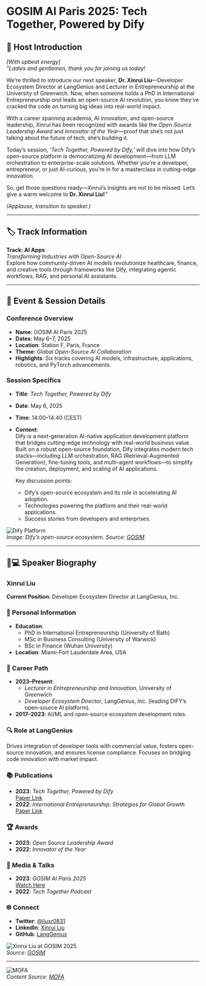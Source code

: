 
# GOSIM AI Paris 2025: Tech Together, Powered by Dify

## 🎤 Host Introduction  
*[With upbeat energy]*  
*"Ladies and gentlemen, thank you for joining us today!*  

We’re thrilled to introduce our next speaker, **Dr. Xinrui Liu**—Developer Ecosystem Director at LangGenius and Lecturer in Entrepreneurship at the University of Greenwich. Now, when someone holds a PhD in International Entrepreneurship *and* leads an open-source AI revolution, you know they’ve cracked the code on turning big ideas into real-world impact.  

With a career spanning academia, AI innovation, and open-source leadership, Xinrui has been recognized with awards like the *Open Source Leadership Award* and *Innovator of the Year*—proof that she’s not just talking about the future of tech, she’s building it.  

Today’s session, *‘Tech Together, Powered by Dify,’* will dive into how Dify’s open-source platform is democratizing AI development—from LLM orchestration to enterprise-scale solutions. Whether you’re a developer, entrepreneur, or just AI-curious, you’re in for a masterclass in cutting-edge innovation.  

So, get those questions ready—Xinrui’s insights are not to be missed. Let’s give a warm welcome to **Dr. Xinrui Liu!***"*  

*(Applause, transition to speaker.)*  

---

## 🏷️ Track Information  
**Track: AI Apps**  
*Transforming Industries with Open-Source AI*  
Explore how community-driven AI models revolutionize healthcare, finance, and creative tools through frameworks like Dify, integrating agentic workflows, RAG, and personal AI assistants.  

---

## 📅 Event & Session Details  

### **Conference Overview**  
- **Name**: GOSIM AI Paris 2025  
- **Dates**: May 6–7, 2025  
- **Location**: Station F, Paris, France  
- **Theme**: *Global Open-Source AI Collaboration*  
- **Highlights**: Six tracks covering AI models, infrastructure, applications, robotics, and PyTorch advancements.  

### **Session Specifics**  
- **Title**: *Tech Together, Powered by Dify*  
- **Date**: May 6, 2025  
- **Time**: 14:00–14:40 (CEST)  
- **Content**:  
  Dify is a next-generation AI-native application development platform that bridges cutting-edge technology with real-world business value. Built on a robust open-source foundation, Dify integrates modern tech stacks—including LLM orchestration, RAG (Retrieval-Augmented Generation), fine-tuning tools, and multi-agent workflows—to simplify the creation, deployment, and scaling of AI applications.  

  Key discussion points:  
  - Dify’s open-source ecosystem and its role in accelerating AI adoption.  
  - Technologies powering the platform and their real-world applications.  
  - Success stories from developers and enterprises.  

![Dify Platform](https://paris2025.gosim.org/images/favicon-gosim.png)  
*Image: Dify’s open-source ecosystem. Source: [GOSIM](https://paris2025.gosim.org/)*  

---

## 👩💻 Speaker Biography  

### **Xinrui Liu**  
**Current Position**: Developer Ecosystem Director at LangGenius, Inc.  

### 🧠 Personal Information  
- **Education**:  
  - PhD in International Entrepreneurship (University of Bath)  
  - MSc in Business Consulting (University of Warwick)  
  - BSc in Finance (Wuhan University)  
- **Location**: Miami-Fort Lauderdale Area, USA  

### 🚀 Career Path  
- **2023–Present**:  
  - *Lecturer in Entrepreneurship and Innovation*, University of Greenwich  
  - *Developer Ecosystem Director*, LangGenius, Inc. (leading DIFY’s open-source AI platform).  
- **2017–2023**: AI/ML and open-source ecosystem development roles.  

### 🔍 Role at LangGenius  
Drives integration of developer tools with commercial value, fosters open-source innovation, and ensures license compliance. Focuses on bridging code innovation with market impact.  

### 📚 Publications  
- **2023**: *Tech Together, Powered by Dify*  
  [Paper Link](https://paris2025.gosim.org/speakers/xinrui-liu/)  
- **2022**: *International Entrepreneurship: Strategies for Global Growth*  
  [Paper Link](https://www.gre.ac.uk/people/rep/faculty-of-business/xinrui-liu)  

### 🏆 Awards  
- **2023**: *Open Source Leadership Award*  
- **2022**: *Innovator of the Year*  

### 🎤 Media & Talks  
- **2023**: *GOSIM AI Paris 2025*  
  [Watch Here](https://paris2025.gosim.org/speakers/xinrui-liu/)  
- **2022**: *Tech Together Podcast*  

### 🌐 Connect  
- **Twitter**: [@liuxr0831](https://twitter.com/liuxr0831)  
- **LinkedIn**: [Xinrui Liu](https://www.linkedin.com/in/xinrui-liu-3490a0173)  
- **GitHub**: [LangGenius](https://github.com/langgenius)  

![Xinrui Liu at GOSIM 2025](https://paris2025.gosim.org/images/favicon-gosim.png)  
*Source: [GOSIM](https://paris2025.gosim.org/speakers/xinrui-liu/)*  

---

![MOFA](mofa.png)  
*Content Source: [MOFA](https://github.com/moxin-org/mofa)*  
